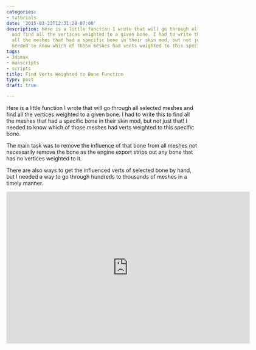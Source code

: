 ```yaml
---
categories:
- tutorials
date: '2015-03-23T12:31:28-07:00'
description: Here is a little function I wrote that will go through all selected meshes
  and find all the vertices weighted to a given bone. I had to write this to find
  all the meshes that had a specific bone in their skin mod, but not just that! I
  needed to know which of those meshes had verts weighted to this specific bone.
tags:
- 3dsmax
- maxscripts
- scripts
title: Find Verts Weighted to Bone Function
type: post
draft: true

---
```

<script src="https://gist.github.com/anonymous/54180b4f4d1ed854e05fada9c4451862.js"></script>Here is a little function I wrote that will go through all selected meshes and find all the vertices weighted to a given bone. I had to write this to find all the meshes that had a specific bone in their skin mod, but not just that! I needed to know which of those meshes had verts weighted to this specific bone.

The main task was to remove the influence of that bone from all meshes not necessarily remove the bone as the engine export strips out any bone that has no vertices weighted to it.

There are also ways to get the influenced verts of selected bone by hand, but I needed a way to go through hundreds to thousands of meshes in a timely manner.

<iframe src="https://player.vimeo.com/video/60972226" width="640" height="400" frameborder="0" webkitallowfullscreen mozallowfullscreen allowfullscreen></iframe>

<script src="https://gist.github.com/anonymous/54180b4f4d1ed854e05fada9c4451862.js"></script>